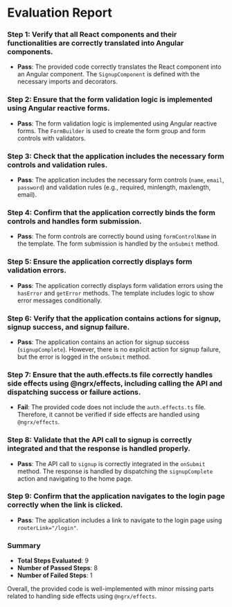 # Evaluation Report

### Step 1: Verify that all React components and their functionalities are correctly translated into Angular components.
- **Pass**: The provided code correctly translates the React component into an Angular component. The `SignupComponent` is defined with the necessary imports and decorators.

### Step 2: Ensure that the form validation logic is implemented using Angular reactive forms.
- **Pass**: The form validation logic is implemented using Angular reactive forms. The `FormBuilder` is used to create the form group and form controls with validators.

### Step 3: Check that the application includes the necessary form controls and validation rules.
- **Pass**: The application includes the necessary form controls (`name`, `email`, `password`) and validation rules (e.g., required, minlength, maxlength, email).

### Step 4: Confirm that the application correctly binds the form controls and handles form submission.
- **Pass**: The form controls are correctly bound using `formControlName` in the template. The form submission is handled by the `onSubmit` method.

### Step 5: Ensure the application correctly displays form validation errors.
- **Pass**: The application correctly displays form validation errors using the `hasError` and `getError` methods. The template includes logic to show error messages conditionally.

### Step 6: Verify that the application contains actions for signup, signup success, and signup failure.
- **Pass**: The application contains an action for signup success (`signupComplete`). However, there is no explicit action for signup failure, but the error is logged in the `onSubmit` method.

### Step 7: Ensure that the auth.effects.ts file correctly handles side effects using @ngrx/effects, including calling the API and dispatching success or failure actions.
- **Fail**: The provided code does not include the `auth.effects.ts` file. Therefore, it cannot be verified if side effects are handled using `@ngrx/effects`.

### Step 8: Validate that the API call to signup is correctly integrated and that the response is handled properly.
- **Pass**: The API call to `signup` is correctly integrated in the `onSubmit` method. The response is handled by dispatching the `signupComplete` action and navigating to the home page.

### Step 9: Confirm that the application navigates to the login page correctly when the link is clicked.
- **Pass**: The application includes a link to navigate to the login page using `routerLink="/login"`.

### Summary
- **Total Steps Evaluated**: 9
- **Number of Passed Steps**: 8
- **Number of Failed Steps**: 1

Overall, the provided code is well-implemented with minor missing parts related to handling side effects using `@ngrx/effects`.